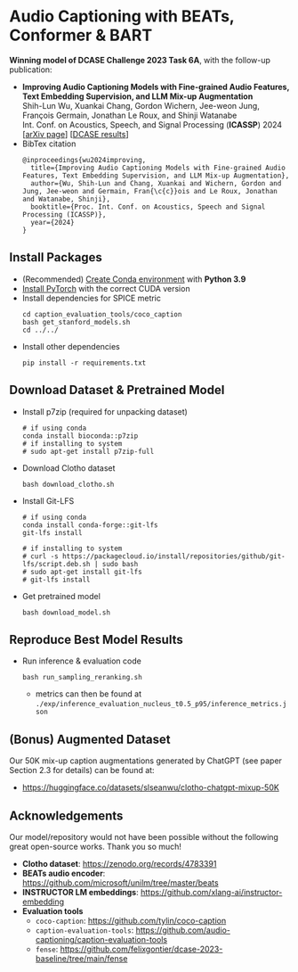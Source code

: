 # Audio Captioning with BEATs, Conformer & BART
**Winning model of DCASE Challenge 2023 Task 6A**, with the follow-up publication:
- **Improving Audio Captioning Models with Fine-grained Audio Features, Text Embedding Supervision, and LLM Mix-up Augmentation**  
  Shih-Lun Wu, Xuankai Chang, Gordon Wichern, Jee-weon Jung, François Germain, Jonathan Le Roux, and Shinji Watanabe  
  Int. Conf. on Acoustics, Speech, and Signal Processing (**ICASSP**) 2024  
  [[arXiv page](https://arxiv.org/abs/2309.17352)] [[DCASE results](https://dcase.community/challenge2023/task-automated-audio-captioning-results)]
- BibTex citation
  ```
  @inproceedings{wu2024improving,
    title={Improving Audio Captioning Models with Fine-grained Audio Features, Text Embedding Supervision, and LLM Mix-up Augmentation},
    author={Wu, Shih-Lun and Chang, Xuankai and Wichern, Gordon and Jung, Jee-weon and Germain, Fran{\c{c}}ois and Le Roux, Jonathan and Watanabe, Shinji},
    booktitle={Proc. Int. Conf. on Acoustics, Speech and Signal Processing (ICASSP)},
    year={2024}
  }
  ```

## Install Packages
- (Recommended) [Create Conda environment](https://conda.io/projects/conda/en/latest/user-guide/getting-started.html) with **Python 3.9**
- [Install PyTorch](https://pytorch.org/get-started/locally/) with the correct CUDA version
- Install dependencies for SPICE metric
  ```
  cd caption_evaluation_tools/coco_caption
  bash get_stanford_models.sh
  cd ../../
  ```
- Install other dependencies
  ```
  pip install -r requirements.txt
  ```

## Download Dataset & Pretrained Model
- Install p7zip (required for unpacking dataset)
  ```
  # if using conda
  conda install bioconda::p7zip
  # if installing to system
  # sudo apt-get install p7zip-full
  ```
- Download Clotho dataset
  ```
  bash download_clotho.sh
  ```
- Install Git-LFS
  ```
  # if using conda
  conda install conda-forge::git-lfs
  git-lfs install

  # if installing to system
  # curl -s https://packagecloud.io/install/repositories/github/git-lfs/script.deb.sh | sudo bash
  # sudo apt-get install git-lfs
  # git-lfs install
  ```
- Get pretrained model
  ```
  bash download_model.sh
  ```

## Reproduce Best Model Results
- Run inference & evaluation code
  ```
  bash run_sampling_reranking.sh
  ```
  - metrics can then be found at `./exp/inference_evaluation_nucleus_t0.5_p95/inference_metrics.json`
 
## (Bonus) Augmented Dataset
Our 50K mix-up caption augmentations generated by ChatGPT (see paper Section 2.3 for details) can be found at:
- https://huggingface.co/datasets/slseanwu/clotho-chatgpt-mixup-50K

## Acknowledgements
Our model/repository would not have been possible without the following great open-source works. Thank you so much!
- **Clotho dataset**: https://zenodo.org/records/4783391
- **BEATs audio encoder**: https://github.com/microsoft/unilm/tree/master/beats
- **INSTRUCTOR LM embeddings**: https://github.com/xlang-ai/instructor-embedding
- **Evaluation tools**
  - `coco-caption`: https://github.com/tylin/coco-caption
  - `caption-evaluation-tools`: https://github.com/audio-captioning/caption-evaluation-tools
  - `fense`: https://github.com/felixgontier/dcase-2023-baseline/tree/main/fense 
